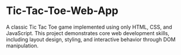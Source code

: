 # Tic-Tac-Toe-Web-App
A classic Tic Tac Toe game implemented using only HTML, CSS, and JavaScript. This project demonstrates core web development skills, including layout design, styling, and interactive behavior through DOM manipulation.
